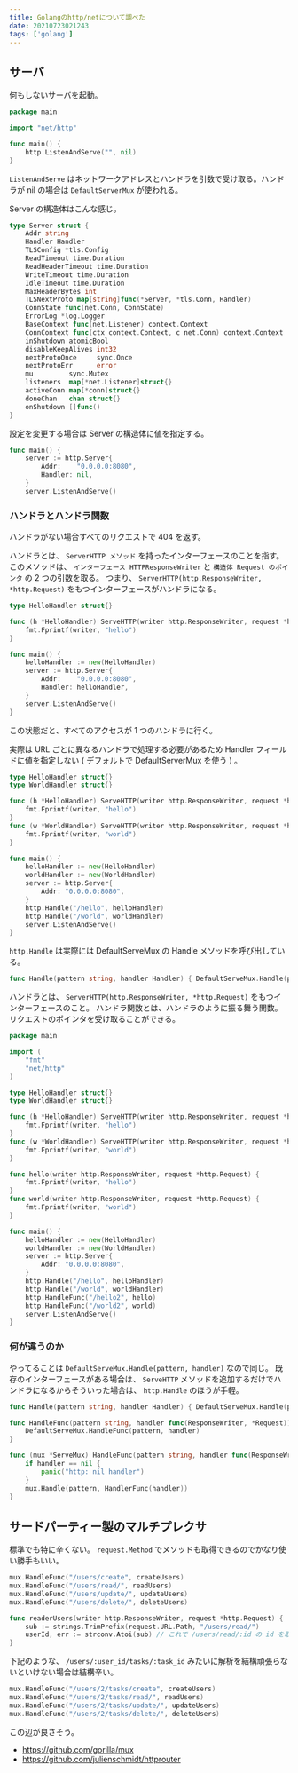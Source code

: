 ```yaml
---
title: Golangのhttp/netについて調べた
date: 20210723021243
tags: ['golang']
---
```


## サーバ
何もしないサーバを起動。
```go
package main

import "net/http"

func main() {
	http.ListenAndServe("", nil)
}
```

`ListenAndServe` はネットワークアドレスとハンドラを引数で受け取る。ハンドラが nil の場合は `DefaultServerMux` が使われる。

Server の構造体はこんな感じ。
```go
type Server struct {
	Addr string
	Handler Handler
	TLSConfig *tls.Config
	ReadTimeout time.Duration
	ReadHeaderTimeout time.Duration
	WriteTimeout time.Duration
	IdleTimeout time.Duration
	MaxHeaderBytes int
	TLSNextProto map[string]func(*Server, *tls.Conn, Handler)
	ConnState func(net.Conn, ConnState)
	ErrorLog *log.Logger
	BaseContext func(net.Listener) context.Context
	ConnContext func(ctx context.Context, c net.Conn) context.Context
	inShutdown atomicBool
	disableKeepAlives int32
	nextProtoOnce     sync.Once
	nextProtoErr      error
	mu         sync.Mutex
	listeners  map[*net.Listener]struct{}
	activeConn map[*conn]struct{}
	doneChan   chan struct{}
	onShutdown []func()
}
```

設定を変更する場合は Server の構造体に値を指定する。
```go
func main() {
	server := http.Server{
		Addr:    "0.0.0.0:8080",
		Handler: nil,
	}
	server.ListenAndServe()
```

### ハンドラとハンドラ関数
ハンドラがない場合すべてのリクエストで 404 を返す。

ハンドラとは、 `ServerHTTP メソッド` を持ったインターフェースのことを指す。
このメソッドは、 `インターフェース HTTPResponseWriter` と `構造体 Request のポインタ` の 2 つの引数を取る。
つまり、 `ServerHTTP(http.ResponseWriter, *http.Request)` をもつインターフェースがハンドラになる。
```go
type HelloHandler struct{}

func (h *HelloHandler) ServeHTTP(writer http.ResponseWriter, request *http.Request) {
	fmt.Fprintf(writer, "hello")
}

func main() {
	helloHandler := new(HelloHandler)
	server := http.Server{
		Addr:    "0.0.0.0:8080",
		Handler: helloHandler,
	}
	server.ListenAndServe()
}
```

この状態だと、すべてのアクセスが 1 つのハンドラに行く。

実際は URL ごとに異なるハンドラで処理する必要があるため Handler フィールドに値を指定しない ( デフォルトで DefaultServerMux を使う ) 。

```go
type HelloHandler struct{}
type WorldHandler struct{}

func (h *HelloHandler) ServeHTTP(writer http.ResponseWriter, request *http.Request) {
	fmt.Fprintf(writer, "hello")
}
func (w *WorldHandler) ServeHTTP(writer http.ResponseWriter, request *http.Request) {
	fmt.Fprintf(writer, "world")
}

func main() {
	helloHandler := new(HelloHandler)
	worldHandler := new(WorldHandler)
	server := http.Server{
		Addr: "0.0.0.0:8080",
	}
	http.Handle("/hello", helloHandler)
	http.Handle("/world", worldHandler)
	server.ListenAndServe()
}
```

`http.Handle` は実際には DefaultServeMux の Handle メソッドを呼び出している。

```go
func Handle(pattern string, handler Handler) { DefaultServeMux.Handle(pattern, handler) }
```

ハンドラとは、 `ServerHTTP(http.ResponseWriter, *http.Request)` をもつインターフェースのこと。
ハンドラ関数とは、ハンドラのように振る舞う関数。リクエストのポインタを受け取ることができる。

```go
package main

import (
	"fmt"
	"net/http"
)

type HelloHandler struct{}
type WorldHandler struct{}

func (h *HelloHandler) ServeHTTP(writer http.ResponseWriter, request *http.Request) {
	fmt.Fprintf(writer, "hello")
}
func (w *WorldHandler) ServeHTTP(writer http.ResponseWriter, request *http.Request) {
	fmt.Fprintf(writer, "world")
}

func hello(writer http.ResponseWriter, request *http.Request) {
	fmt.Fprintf(writer, "hello")
}
func world(writer http.ResponseWriter, request *http.Request) {
	fmt.Fprintf(writer, "world")
}

func main() {
	helloHandler := new(HelloHandler)
	worldHandler := new(WorldHandler)
	server := http.Server{
		Addr: "0.0.0.0:8080",
	}
	http.Handle("/hello", helloHandler)
	http.Handle("/world", worldHandler)
	http.HandleFunc("/hello2", hello)
	http.HandleFunc("/world2", world)
	server.ListenAndServe()
}
```

### 何が違うのか
やってることは `DefaultServeMux.Handle(pattern, handler)` なので同じ。
既存のインターフェースがある場合は、 `ServeHTTP` メソッドを追加するだけでハンドラになるからそういった場合は、 `http.Handle` のほうが手軽。

```go
func Handle(pattern string, handler Handler) { DefaultServeMux.Handle(pattern, handler) }

func HandleFunc(pattern string, handler func(ResponseWriter, *Request)) {
	DefaultServeMux.HandleFunc(pattern, handler)
}

func (mux *ServeMux) HandleFunc(pattern string, handler func(ResponseWriter, *Request)) {
	if handler == nil {
		panic("http: nil handler")
	}
	mux.Handle(pattern, HandlerFunc(handler))
}
```

## サードパーティー製のマルチプレクサ
標準でも特に辛くない。 `request.Method` でメソッドも取得できるのでかなり使い勝手もいい。
```go
mux.HandleFunc("/users/create", createUsers)
mux.HandleFunc("/users/read/", readUsers)
mux.HandleFunc("/users/update/", updateUsers)
mux.HandleFunc("/users/delete/", deleteUsers)

func readerUsers(writer http.ResponseWriter, request *http.Request) {
	sub := strings.TrimPrefix(request.URL.Path, "/users/read/")
	userId, err := strconv.Atoi(sub) // これで /users/read/:id の id を取得できる
}
```

下記のような、 `/users/:user_id/tasks/:task_id` みたいに解析を結構頑張らないといけない場合は結構辛い。
```go
mux.HandleFunc("/users/2/tasks/create", createUsers)
mux.HandleFunc("/users/2/tasks/read/", readUsers)
mux.HandleFunc("/users/2/tasks/update/", updateUsers)
mux.HandleFunc("/users/2/tasks/delete/", deleteUsers)
```

この辺が良さそう。
- https://github.com/gorilla/mux
- https://github.com/julienschmidt/httprouter
